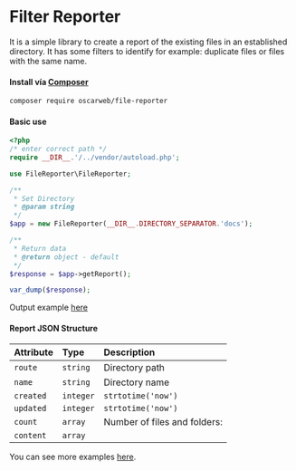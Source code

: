 # Filter Reporter

It is a simple library to create a report of the existing files in an established directory.
It has some filters to identify for example: duplicate files or files with the same name.

#### Install vía [Composer](https://packagist.org/packages/oscarweb/file-reporter "Composer")

```sh
composer require oscarweb/file-reporter
```
#### Basic use

```php
<?php
/* enter correct path */
require __DIR__.'/../vendor/autoload.php';

use FileReporter\FileReporter;

/**
 * Set Directory
 * @param string
 */
$app = new FileReporter(__DIR__.DIRECTORY_SEPARATOR.'docs');

/**
 * Return data
 * @return object - default
 */
$response = $app->getReport();

var_dump($response);
```
Output example [here](https://raw.githubusercontent.com/oscarweb/file-reporter/main/examples/cache/report.15ae3f61f9f41738356cee922fe2e655.json "Output Json")

#### Report JSON Structure

| Attribute | Type | Description |
|:-------|:------|:-----|
| `route` | `string` | Directory path |
| `name` | `string` | Directory name |
| `created` | `integer` | `strtotime('now')` |
| `updated` | `integer` | `strtotime('now')` |
| `count` | `array`   | Number of files and folders: |
| `content` | `array` | |



You can see more examples [here](https://github.com/oscarweb/microcli/tree/main/examples "More Examples").